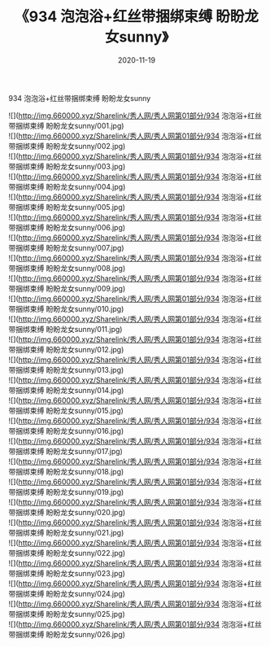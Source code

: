 ﻿---
layout: post
title:  《934 泡泡浴+红丝带捆绑束缚 盼盼龙女sunny》
date:   2020-11-19
img: http://img.660000.xyz/Sharelink/秀人网/秀人网第01部分/934 泡泡浴+红丝带捆绑束缚 盼盼龙女sunny/000.jpg
categories: [美女, 清纯, 唯美]
---

934 泡泡浴+红丝带捆绑束缚 盼盼龙女sunny

  ![](http://img.660000.xyz/Sharelink/秀人网/秀人网第01部分/934 泡泡浴+红丝带捆绑束缚 盼盼龙女sunny/001.jpg) <br> ![](http://img.660000.xyz/Sharelink/秀人网/秀人网第01部分/934 泡泡浴+红丝带捆绑束缚 盼盼龙女sunny/002.jpg) <br> ![](http://img.660000.xyz/Sharelink/秀人网/秀人网第01部分/934 泡泡浴+红丝带捆绑束缚 盼盼龙女sunny/003.jpg) <br> ![](http://img.660000.xyz/Sharelink/秀人网/秀人网第01部分/934 泡泡浴+红丝带捆绑束缚 盼盼龙女sunny/004.jpg) <br> ![](http://img.660000.xyz/Sharelink/秀人网/秀人网第01部分/934 泡泡浴+红丝带捆绑束缚 盼盼龙女sunny/005.jpg) <br> ![](http://img.660000.xyz/Sharelink/秀人网/秀人网第01部分/934 泡泡浴+红丝带捆绑束缚 盼盼龙女sunny/006.jpg) <br> ![](http://img.660000.xyz/Sharelink/秀人网/秀人网第01部分/934 泡泡浴+红丝带捆绑束缚 盼盼龙女sunny/007.jpg) <br> ![](http://img.660000.xyz/Sharelink/秀人网/秀人网第01部分/934 泡泡浴+红丝带捆绑束缚 盼盼龙女sunny/008.jpg) <br> ![](http://img.660000.xyz/Sharelink/秀人网/秀人网第01部分/934 泡泡浴+红丝带捆绑束缚 盼盼龙女sunny/009.jpg) <br> ![](http://img.660000.xyz/Sharelink/秀人网/秀人网第01部分/934 泡泡浴+红丝带捆绑束缚 盼盼龙女sunny/010.jpg) <br> ![](http://img.660000.xyz/Sharelink/秀人网/秀人网第01部分/934 泡泡浴+红丝带捆绑束缚 盼盼龙女sunny/011.jpg) <br> ![](http://img.660000.xyz/Sharelink/秀人网/秀人网第01部分/934 泡泡浴+红丝带捆绑束缚 盼盼龙女sunny/012.jpg) <br> ![](http://img.660000.xyz/Sharelink/秀人网/秀人网第01部分/934 泡泡浴+红丝带捆绑束缚 盼盼龙女sunny/013.jpg) <br> ![](http://img.660000.xyz/Sharelink/秀人网/秀人网第01部分/934 泡泡浴+红丝带捆绑束缚 盼盼龙女sunny/014.jpg) <br> ![](http://img.660000.xyz/Sharelink/秀人网/秀人网第01部分/934 泡泡浴+红丝带捆绑束缚 盼盼龙女sunny/015.jpg) <br> ![](http://img.660000.xyz/Sharelink/秀人网/秀人网第01部分/934 泡泡浴+红丝带捆绑束缚 盼盼龙女sunny/016.jpg) <br> ![](http://img.660000.xyz/Sharelink/秀人网/秀人网第01部分/934 泡泡浴+红丝带捆绑束缚 盼盼龙女sunny/017.jpg) <br> ![](http://img.660000.xyz/Sharelink/秀人网/秀人网第01部分/934 泡泡浴+红丝带捆绑束缚 盼盼龙女sunny/018.jpg) <br> ![](http://img.660000.xyz/Sharelink/秀人网/秀人网第01部分/934 泡泡浴+红丝带捆绑束缚 盼盼龙女sunny/019.jpg) <br> ![](http://img.660000.xyz/Sharelink/秀人网/秀人网第01部分/934 泡泡浴+红丝带捆绑束缚 盼盼龙女sunny/020.jpg) <br> ![](http://img.660000.xyz/Sharelink/秀人网/秀人网第01部分/934 泡泡浴+红丝带捆绑束缚 盼盼龙女sunny/021.jpg) <br> ![](http://img.660000.xyz/Sharelink/秀人网/秀人网第01部分/934 泡泡浴+红丝带捆绑束缚 盼盼龙女sunny/022.jpg) <br> ![](http://img.660000.xyz/Sharelink/秀人网/秀人网第01部分/934 泡泡浴+红丝带捆绑束缚 盼盼龙女sunny/023.jpg) <br> ![](http://img.660000.xyz/Sharelink/秀人网/秀人网第01部分/934 泡泡浴+红丝带捆绑束缚 盼盼龙女sunny/024.jpg) <br> ![](http://img.660000.xyz/Sharelink/秀人网/秀人网第01部分/934 泡泡浴+红丝带捆绑束缚 盼盼龙女sunny/025.jpg) <br> ![](http://img.660000.xyz/Sharelink/秀人网/秀人网第01部分/934 泡泡浴+红丝带捆绑束缚 盼盼龙女sunny/026.jpg) <br>